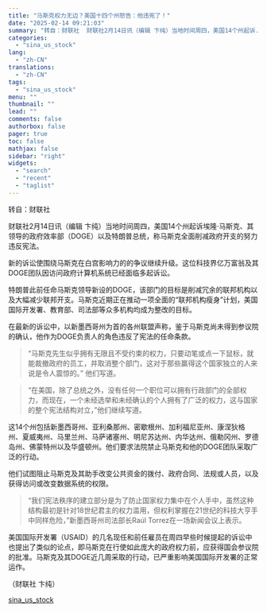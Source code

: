 ```yaml
---
title: "马斯克权力无边？美国十四个州怒告：他违宪了！"
date: "2025-02-14 09:21:03"
summary: "转自：财联社  财联社2月14日讯（编辑 卞纯）当地时间周四，美国14个州起诉..."
categories:
  - "sina_us_stock"
lang:
  - "zh-CN"
translations:
  - "zh-CN"
tags:
  - "sina_us_stock"
menu: ""
thumbnail: ""
lead: ""
comments: false
authorbox: false
pager: true
toc: false
mathjax: false
sidebar: "right"
widgets:
  - "search"
  - "recent"
  - "taglist"
---
```


转自：财联社

财联社2月14日讯（编辑 卞纯）当地时间周四，美国14个州起诉埃隆·马斯克、其领导的政府效率部（DOGE）以及特朗普总统，称马斯克全面削减政府开支的努力违反宪法。

新的诉讼使围绕马斯克在白宫影响力的的争议继续升级。这位科技界亿万富翁及其DOGE团队因访问政府计算机系统已经面临多起诉讼。

特朗普此前任命马斯克领导新设的DOGE，该部门的目标是削减冗余的联邦机构以及大幅减少联邦开支。马斯克近期正在推动一项全面的“联邦机构瘦身”计划，美国国际开发署、教育部、司法部等众多机构均成为整改的目标。

在最新的诉讼中，以新墨西哥州为首的各州联盟声称，鉴于马斯克尚未得到参议院的确认，他作为DOGE负责人的角色违反了宪法的任命条款。

> “马斯克先生似乎拥有无限且不受约束的权力，只要动笔或点一下鼠标，就能裁撤政府的员工，并取消整个部门，这对于那些赢得这个国家独立的人来说是令人震惊的。” 他们写道。

> “在美国，除了总统之外，没有任何一个职位可以拥有行政部门的全部权力，而现在，一个未经选举和未经确认的个人拥有了广泛的权力，这与国家的整个宪法结构对立，”他们继续写道。

这14个州包括新墨西哥州、亚利桑那州、密歇根州、加利福尼亚州、康涅狄格州、夏威夷州、马里兰州、马萨诸塞州、明尼苏达州、内华达州、俄勒冈州、罗德岛州、佛蒙特州以及华盛顿州。他们要求法院禁止马斯克和他的DOGE团队采取广泛的行动。

他们试图阻止马斯克及其助手改变公共资金的拨付、政府合同、法规或人员，以及获得访问或改变数据系统的权限。

> “我们宪法秩序的建立部分是为了防止国家权力集中在个人手中，虽然这种结构最初是针对18世纪君主的权力滥用，但权利掌握在21世纪的科技大亨手中同样危险，”新墨西哥州司法部长Raúl Torrez在一场新闻会议上表示。

美国国际开发署（USAID）的几名现任和前任雇员在周四早些时候提起的诉讼中也提出了类似的论点，即马斯克在行使如此庞大的政府权力前，应获得国会参议院的批准。马斯克及其DOGE近几周采取的行动，已严重影响美国国际开发署的正常运作。

（财联社 卞纯）

[sina_us_stock](https://finance.sina.com.cn/roll/2025-02-14/doc-inekmcmn7611839.shtml)
